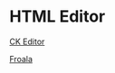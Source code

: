 # HTML Editor

[CK Editor](HTML%20Editor%20167d22d31bd045868ac34713eb3af7f8/CK%20Editor%2080e63692cec84b4ba89a26e6ea935ada.md)

[Froala](HTML%20Editor%20167d22d31bd045868ac34713eb3af7f8/Froala%20c0dbab800a924cf29ae9d1202c251f57.md)